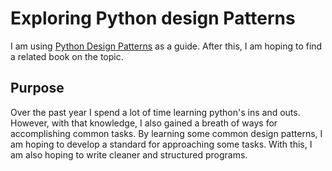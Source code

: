 # Exploring Python design Patterns
I am using [Python Design Patterns](https://python-patterns.guide/) as a guide. After this, I am hoping to find a related book on the topic. 

## Purpose 
Over the past year I spend a lot of time learning python's ins and outs. However, with that knowledge, I also gained a breath of ways for accomplishing common tasks. By learning some common design patterns, I am hoping to develop a standard for approaching some tasks. With this, I am also hoping to write cleaner and structured programs.

